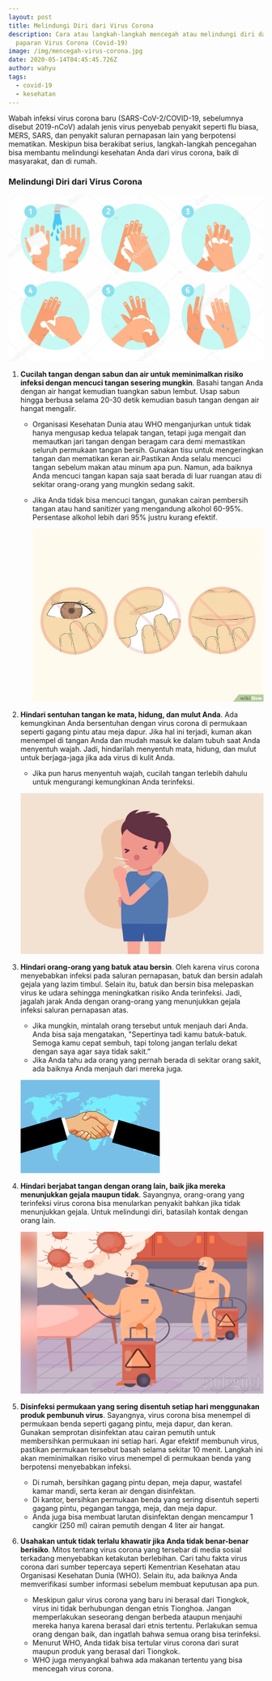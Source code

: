 ```yaml
---
layout: post
title: Melindungi Diri dari Virus Corona
description: Cara atau langkah-langkah mencegah atau melindungi diri dari
  paparan Virus Corona (Covid-19)
image: /img/mencegah-virus-corona.jpg
date: 2020-05-14T04:45:45.726Z
author: wahyu
tags:
  - covid-19
  - kesehatan
---
```

Wabah infeksi virus corona baru (SARS-CoV-2/COVID-19, sebelumnya disebut 2019-nCoV) adalah jenis virus penyebab penyakit seperti flu biasa, MERS, SARS, dan penyakit saluran pernapasan lain yang berpotensi mematikan. Meskipun bisa berakibat serius, langkah-langkah pencegahan bisa membantu melindungi kesehatan Anda dari virus corona, baik di masyarakat, dan di rumah.

### Melindungi Diri dari Virus Corona

![Mencuci tangan dengan sabun](/img/galuh-ilustrasi-mencuci-tangan-berita1.png "Mencuci tangan dengan sabun")

1. **Cucilah tangan dengan sabun dan air untuk meminimalkan risiko infeksi dengan mencuci tangan sesering mungkin**. Basahi tangan Anda dengan air hangat kemudian tuangkan sabun lembut. Usap sabun hingga berbusa selama 20-30 detik kemudian basuh tangan dengan air hangat mengalir.  

   * Organisasi Kesehatan Dunia atau WHO menganjurkan untuk tidak hanya mengusap kedua telapak tangan, tetapi juga mengait dan memautkan jari tangan dengan beragam cara demi memastikan seluruh permukaan tangan bersih. Gunakan tisu untuk mengeringkan tangan dan mematikan keran air.Pastikan Anda selalu mencuci tangan sebelum makan atau minum apa pun. Namun, ada baiknya Anda mencuci tangan kapan saja saat berada di luar ruangan atau di sekitar orang-orang yang mungkin sedang sakit.
   * Jika Anda tidak bisa mencuci tangan, gunakan cairan pembersih tangan atau hand sanitizer yang mengandung alkohol 60-95%. Persentase alkohol lebih dari 95% justru kurang efektif.

     ![Jauhkan tangan dari mata hidung dan mulut](/img/v4-728px-prevent-coronavirus-step-2-version-2.jpg.jpg "Jauhkan tangan dari mata hidung dan mulut")
2. **Hindari sentuhan tangan ke mata, hidung, dan mulut Anda**. Ada kemungkinan Anda bersentuhan dengan virus corona di permukaan seperti gagang pintu atau meja dapur. Jika hal ini terjadi, kuman akan menempel di tangan Anda dan mudah masuk ke dalam tubuh saat Anda menyentuh wajah. Jadi, hindarilah menyentuh mata, hidung, dan mulut untuk berjaga-jaga jika ada virus di kulit Anda. 

   * Jika pun harus menyentuh wajah, cucilah tangan terlebih dahulu untuk mengurangi kemungkinan Anda terinfeksi.

   ![](/img/hindari-batuk.jpg)
3. **Hindari orang-orang yang batuk atau bersin**. Oleh karena virus corona menyebabkan infeksi pada saluran pernapasan, batuk dan bersin adalah gejala yang lazim timbul. Selain itu, batuk dan bersin bisa melepaskan virus ke udara sehingga meningkatkan risiko Anda terinfeksi. Jadi, jagalah jarak Anda dengan orang-orang yang menunjukkan gejala infeksi saluran pernapasan atas. 

   * Jika mungkin, mintalah orang tersebut untuk menjauh dari Anda. Anda bisa saja mengatakan, "Sepertinya tadi kamu batuk-batuk. Semoga kamu cepat sembuh, tapi tolong jangan terlalu dekat dengan saya agar saya tidak sakit.”
   * Jika Anda tahu ada orang yang pernah berada di sekitar orang sakit, ada baiknya Anda menjauh dari mereka juga.

   ![](/img/jabat-tangan.png)
4. **Hindari berjabat tangan dengan orang lain, baik jika mereka menunjukkan gejala maupun tidak**. Sayangnya, orang-orang yang terinfeksi virus corona bisa menularkan penyakit bahkan jika tidak menunjukkan gejala. Untuk melindungi diri, batasilah kontak dengan orang lain.  

   ![](/img/20200325063219.jpg)
5. **Disinfeksi permukaan yang sering disentuh setiap hari menggunakan produk pembunuh virus**. Sayangnya, virus corona bisa menempel di permukaan benda seperti gagang pintu, meja dapur, dan keran. Gunakan semprotan disinfektan atau cairan pemutih untuk membersihkan permukaan ini setiap hari. Agar efektif membunuh virus, pastikan permukaan tersebut basah selama sekitar 10 menit. Langkah ini akan meminimalkan risiko virus menempel di permukaan benda yang berpotensi menyebabkan infeksi.

   * Di rumah, bersihkan gagang pintu depan, meja dapur, wastafel kamar mandi, serta keran air dengan disinfektan.
   * Di kantor, bersihkan permukaan benda yang sering disentuh seperti gagang pintu, pegangan tangga, meja, dan meja dapur.
   * Anda juga bisa membuat larutan disinfektan dengan mencampur 1 cangkir (250 ml) cairan pemutih dengan 4 liter air hangat.
6. **Usahakan untuk tidak terlalu khawatir jika Anda tidak benar-benar berisiko**. Mitos tentang virus corona yang tersebar di media sosial terkadang menyebabkan ketakutan berlebihan. Cari tahu fakta virus corona dari sumber tepercaya seperti Kementrian Kesehatan atau Organisasi Kesehatan Dunia (WHO). Selain itu, ada baiknya Anda memverifikasi sumber informasi sebelum membuat keputusan apa pun. 

   * Meskipun galur virus corona yang baru ini berasal dari Tiongkok, virus ini tidak berhubungan dengan etnis Tionghoa. Jangan memperlakukan seseorang dengan berbeda ataupun menjauhi mereka hanya karena berasal dari etnis tertentu. Perlakukan semua orang dengan baik, dan ingatlah bahwa semua orang bisa terinfeksi.
   * Menurut WHO, Anda tidak bisa tertular virus corona dari surat maupun produk yang berasal dari Tiongkok.
   * WHO juga menyangkal bahwa ada makanan tertentu yang bisa mencegah virus corona.